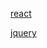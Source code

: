 <!--
 * @Description: In User Settings Edit
 * @Author: your name
 * @Date: 2019-09-18 18:04:30
 * @LastEditTime: 2019-09-19 18:46:05
 * @LastEditors: Please set LastEditors
 -->

[react](#reduxthunk)

[jquery](#api/jquery)

